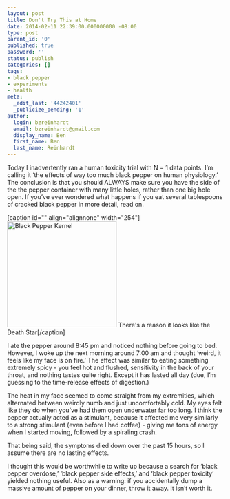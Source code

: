 ```yaml
---
layout: post
title: Don't Try This at Home
date: 2014-02-11 22:39:00.000000000 -08:00
type: post
parent_id: '0'
published: true
password: ''
status: publish
categories: []
tags:
- black pepper
- experiments
- health
meta:
  _edit_last: '44242401'
  _publicize_pending: '1'
author:
  login: bzreinhardt
  email: bzreinhardt@gmail.com
  display_name: Ben
  first_name: Ben
  last_name: Reinhardt
---
```

<p dir="ltr">Today I inadvertently ran a human toxicity trial with N = 1 data points. I’m calling it ‘the effects of way too much black pepper on human physiology.’ The conclusion is that you should ALWAYS make sure you have the side of the the pepper container with many little holes, rather than one big hole open. If you’ve ever wondered what happens if you eat several tablespoons of cracked black pepper in more detail, read on.</p>
<p>[caption id="" align="alignnone" width="254"]<img class="    " alt="Black Pepper Kernel" src="{{ site.baseurl }}/assets/Sa-pepper.jpg" width="254" height="246" /> There's a reason it looks like the Death Star[/caption]</p>
<p>I ate the pepper around 8:45 pm and noticed nothing before going to bed. However, I woke up the next morning around 7:00 am and thought ‘weird, it feels like my face is on fire.’ The effect was similar to eating something extremely spicy - you feel hot and flushed, sensitivity in the back of your throat, and nothing tastes quite right. Except it has lasted all day (due, I’m guessing to the time-release effects of digestion.)</p>
<p>The heat in my face seemed to come straight from my extremities, which alternated between weirdly numb and just uncomfortably cold. My eyes felt like they do when you’ve had them open underwater far too long. I think the pepper actually acted as a stimulant, because it affected me very similarly to a strong stimulant (even before I had coffee) - giving me tons of energy when I started moving, followed by a spiraling crash.</p>
<p>That being said, the symptoms died down over the past 15 hours, so I assume there are no lasting effects.</p>
<p>I thought this would be worthwhile to write up because a search for ‘black pepper overdose,’ ‘black pepper side effects,’ and ‘black pepper toxicity’ yielded nothing useful. Also as a warning: if you accidentally dump a massive amount of pepper on your dinner, throw it away. It isn’t worth it.</p>
<p>&nbsp;</p>
